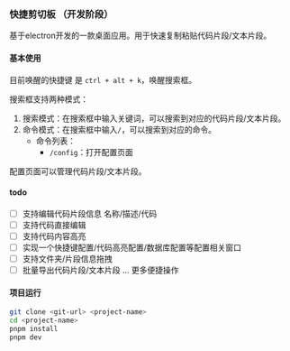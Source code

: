 ### 快捷剪切板 （开发阶段）
基于electron开发的一款桌面应用。用于快速复制粘贴代码片段/文本片段。  

#### 基本使用 
目前唤醒的快捷键 是 `ctrl + alt + k`，唤醒搜索框。  

搜索框支持两种模式：  
1. 搜索模式：在搜索框中输入关键词，可以搜索到对应的代码片段/文本片段。  
2. 命令模式：在搜索框中输入`/`，可以搜索到对应的命令。  
   - 命令列表：
     - `/config`：打开配置页面

配置页面可以管理代码片段/文本片段。  

#### todo
- [ ] 支持编辑代码片段信息 名称/描述/代码
- [ ] 支持代码直接编辑
- [ ] 支持代码内容高亮
- [ ] 实现一个快捷键配置/代码高亮配置/数据库配置等配置相关窗口
- [ ] 支持文件夹/片段信息拖拽
- [ ] 批量导出代码片段/文本片段
... 更多便捷操作

#### 项目运行
```bash
git clone <git-url> <project-name>
cd <project-name>
pnpm install
pnpm dev
```
